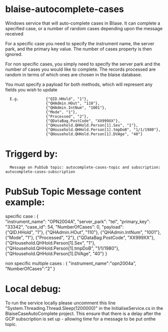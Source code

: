 # blaise-autocomplete-cases

Windows service that will auto-complete cases in Bliase. It can complete a specified case, or a number of random cases depending upon the message received

For a specific case you need to specify the instrument name, the server park, and the primary key value. The number of cases property is then ignored.

For non specific cases, you simply need to specify the server park and the number of cases you would like to complete. The records processed are random in terms of which ones are chosen in the 
blaise database. 

You must specify a payload for both methods, which will represent any fields you wish to update

      E.g.            {"QID.HHold", "1"},
                      {"QHAdmin.HOut", "110"},
                      {"QHAdmin.IntNum", "1001"},
                      {"Mode", "1"},
                      {"Processed", "2"},
                      {"QDataBag.PostCode", "XX999XX"},
                      {"QHousehold.QHHold.Person[1].Sex", "1"},
                      {"QHousehold.QHHold.Person[1].tmpDoB", "1/1/1980"},
                      {"QHousehold.QHHold.Person[1].DVAge", "40"}

# Triggerd by:
    
      Message on PubSub topic: autocomplete-cases-topic and subscription: autocomplete-cases-subscription

# PubSub Topic Message content example:

specific case : 
    { 	
	"instrument_name": "OPN2004A",
	"server_park": "tel",
	"primary_key": "33342",
	"case_id": 54,
	"NumberOfCases": 0,
	"payload":  
		{"QID.HHold", "1"},
        {"QHAdmin.HOut", "110"},
        {"QHAdmin.IntNum", "1001"},
        {"Mode", "1"},
        {"Processed", "2"},
        {"QDataBag.PostCode", "XX999XX"},
        {"QHousehold.QHHold.Person[1].Sex", "1"},
        {"QHousehold.QHHold.Person[1].tmpDoB", "1/1/1980"},
        {"QHousehold.QHHold.Person[1].DVAge", "40"}
    }


non specific multiple cases : 
    { 
    "instrument_name":"opn2004a", 
    "NumberOfCases":"2" 
    }


# Local debug:

To run the service locally please uncomment this line "System.Threading.Thread.Sleep(1200000)" in the InitialiseService.cs in the BlaiseCaseAutoComplete project.  This ensure that there is a delay after the GCP subscription is set up - allowing time for a message to be put onthe topic.  



